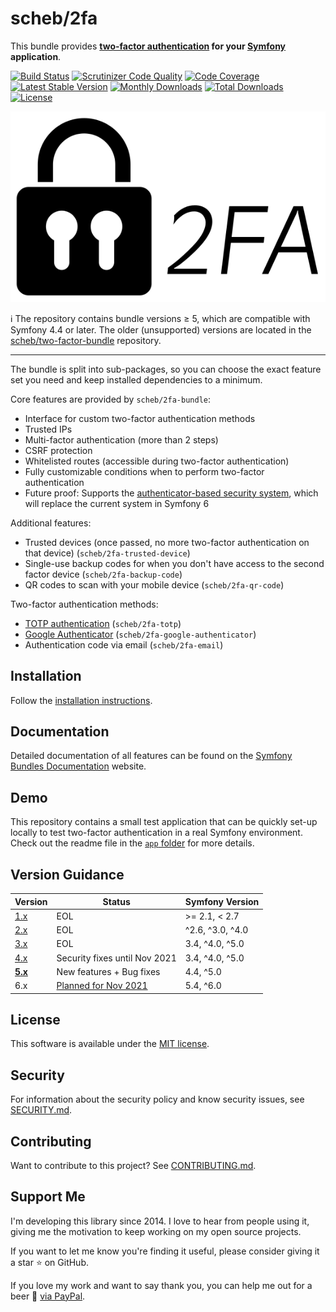 scheb/2fa
=========

This bundle provides **[two-factor authentication](https://en.wikipedia.org/wiki/Multi-factor_authentication) for your
[Symfony](https://symfony.com/) application**.

[![Build Status](https://github.com/scheb/2fa/workflows/CI/badge.svg?branch=5.x)](https://github.com/scheb/2fa/actions?query=workflow%3ACI+branch%3A5.x)
[![Scrutinizer Code Quality](https://scrutinizer-ci.com/g/scheb/2fa/badges/quality-score.png?b=5.x)](https://scrutinizer-ci.com/g/scheb/2fa/?branch=5.x)
[![Code Coverage](https://scrutinizer-ci.com/g/scheb/2fa/badges/coverage.png?b=5.x)](https://scrutinizer-ci.com/g/scheb/2fa/?branch=5.x)
[![Latest Stable Version](https://img.shields.io/packagist/v/scheb/2fa-bundle)](https://packagist.org/packages/scheb/2fa-bundle)
[![Monthly Downloads](https://img.shields.io/packagist/dm/scheb/2fa-bundle)](https://packagist.org/packages/scheb/2fa-bundle/stats)
[![Total Downloads](https://img.shields.io/packagist/dt/scheb/2fa-bundle)](https://packagist.org/packages/scheb/2fa-bundle/stats)
[![License](https://poser.pugx.org/scheb/2fa/license.svg)](https://packagist.org/packages/scheb/2fa)

<p align="center"><img alt="SchebTwoFactorBundle Logo" src="doc/2fa-logo.svg" /></p>

ℹ️ The repository contains bundle versions ≥ 5, which are compatible with Symfony 4.4 or later. The older (unsupported)
   versions are located in the [scheb/two-factor-bundle](https://github.com/scheb/two-factor-bundle) repository.

---

The bundle is split into sub-packages, so you can choose the exact feature set you need and keep installed dependencies
to a minimum.

Core features are provided by `scheb/2fa-bundle`:

- Interface for custom two-factor authentication methods
- Trusted IPs
- Multi-factor authentication (more than 2 steps)
- CSRF protection
- Whitelisted routes (accessible during two-factor authentication)
- Fully customizable conditions when to perform two-factor authentication
- Future proof: Supports the [authenticator-based security system](https://symfony.com/doc/current/security/experimental_authenticators.html),
  which will replace the current system in Symfony 6

Additional features:

- Trusted devices (once passed, no more two-factor authentication on that device) (`scheb/2fa-trusted-device`)
- Single-use backup codes for when you don't have access to the second factor device (`scheb/2fa-backup-code`)
- QR codes to scan with your mobile device (`scheb/2fa-qr-code`)

Two-factor authentication methods:

- [TOTP authentication](https://en.wikipedia.org/wiki/Time-based_One-time_Password_algorithm) (`scheb/2fa-totp`)
- [Google Authenticator](https://en.wikipedia.org/wiki/Google_Authenticator) (`scheb/2fa-google-authenticator`)
- Authentication code via email (`scheb/2fa-email`)

Installation
-------------
Follow the [installation instructions](https://symfony.com/bundles/SchebTwoFactorBundle/5.x/installation.html).

Documentation
-------------
Detailed documentation of all features can be found on the
[Symfony Bundles Documentation](https://symfony.com/bundles/SchebTwoFactorBundle/5.x/index.html) website.

Demo
----
This repository contains a small test application that can be quickly set-up locally to test two-factor authentication
in a real Symfony environment. Check out the readme file in the [`app` folder](app/README.md) for more details.

Version Guidance
----------------

| Version            | Status                        | Symfony Version  |
|--------------------|-------------------------------|------------------|
| [1.x][v1-repo]     | EOL                           | >= 2.1, < 2.7    |
| [2.x][v2-repo]     | EOL                           | ^2.6, ^3.0, ^4.0 |
| [3.x][v3-repo]     | EOL                           | 3.4, ^4.0, ^5.0  |
| [4.x][v4-repo]     | Security fixes until Nov 2021 | 3.4, ^4.0, ^5.0  |
| **[5.x][v5-repo]** | New features + Bug fixes      | 4.4, ^5.0        |
| 6.x                | [Planned for Nov 2021][v6-i]  | 5.4, ^6.0        |

[v1-repo]: https://github.com/scheb/two-factor-bundle/tree/1.x
[v2-repo]: https://github.com/scheb/two-factor-bundle/tree/2.x
[v3-repo]: https://github.com/scheb/two-factor-bundle/tree/3.x
[v4-repo]: https://github.com/scheb/two-factor-bundle/tree/4.x
[v5-repo]: https://github.com/scheb/2fa/tree/5.x
[v6-i]: https://github.com/scheb/2fa/issues/62

License
-------
This software is available under the [MIT license](LICENSE).

Security
--------
For information about the security policy and know security issues, see [SECURITY.md](SECURITY.md).

Contributing
------------
Want to contribute to this project? See [CONTRIBUTING.md](CONTRIBUTING.md).

Support Me
----------
I'm developing this library since 2014. I love to hear from people using it, giving me the motivation to keep working
on my open source projects.

If you want to let me know you're finding it useful, please consider giving it a star ⭐ on GitHub.

If you love my work and want to say thank you, you can help me out for a beer 🍻️
[via PayPal](https://paypal.me/ChristianScheb).
